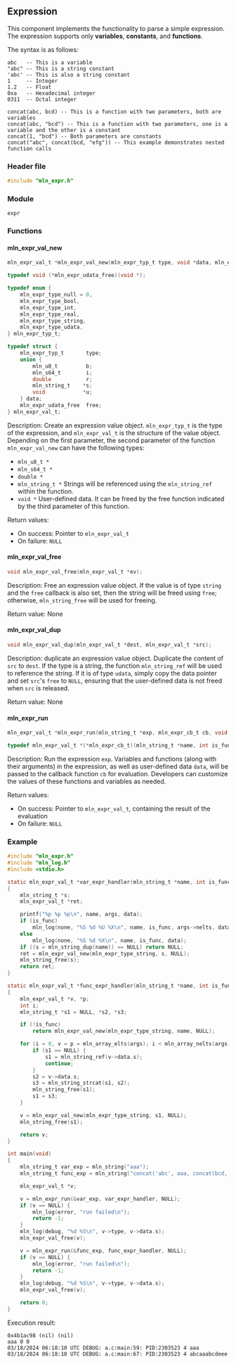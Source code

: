 ## Expression



This component implements the functionality to parse a simple expression. The expression supports only **variables**, **constants**, and **functions**.

The syntax is as follows:

```
abc   -- This is a variable
"abc" -- This is a string constant
'abc' -- This is also a string constant
1     -- Integer
1.2   -- Float
0xa   -- Hexadecimal integer
0311  -- Octal integer

concat(abc, bcd) -- This is a function with two parameters, both are variables
concat(abc, "bcd") -- This is a function with two parameters, one is a variable and the other is a constant
concat(1, "bcd") -- Both parameters are constants
concat("abc", concat(bcd, "efg")) -- This example demonstrates nested function calls
```



### Header file

```c
#include "mln_expr.h"
```



### Module

`expr`



### Functions

#### mln_expr_val_new

```c
mln_expr_val_t *mln_expr_val_new(mln_expr_typ_t type, void *data, mln_expr_udata_free free);

typedef void (*mln_expr_udata_free)(void *);

typedef enum {
    mln_expr_type_null = 0,
    mln_expr_type_bool,
    mln_expr_type_int,
    mln_expr_type_real,
    mln_expr_type_string,
    mln_expr_type_udata,
} mln_expr_typ_t;

typedef struct {
    mln_expr_typ_t       type;
    union {
        mln_u8_t         b;
        mln_s64_t        i;
        double           r;
        mln_string_t    *s;
        void            *u;
    } data;
    mln_expr_udata_free  free;
} mln_expr_val_t;
```

Description: Create an expression value object. `mln_expr_typ_t` is the type of the expression, and `mln_expr_val_t` is the structure of the value object. Depending on the first parameter, the second parameter of the function `mln_expr_val_new` can have the following types:

- `mln_u8_t *`
- `mln_s64_t *`
- `double *`
- `mln_string_t *` Strings will be referenced using the `mln_string_ref` within the function.
- `void *` User-defined data. It can be freed by the free function indicated by the third parameter of this function.

Return values:

- On success: Pointer to `mln_expr_val_t`
- On failure: `NULL`



#### mln_expr_val_free

```c
void mln_expr_val_free(mln_expr_val_t *ev);
```

Description: Free an expression value object. If the value is of type `string` and the `free` callback is also set, then the string will be freed using `free`; otherwise, `mln_string_free` will be used for freeing.

Return value: None



#### mln_expr_val_dup

```c
void mln_expr_val_dup(mln_expr_val_t *dest, mln_expr_val_t *src);
```

Description: duplicate an expression value object. Duplicate the content of `src` to `dest`. If the type is a string, the function `mln_string_ref` will be used to reference the string. If it is of type `udata`, simply copy the data pointer and set `src`'s `free` to `NULL`, ensuring that the user-defined data is not freed when `src` is released.

Return value: None



#### mln_expr_run

```c
mln_expr_val_t *mln_expr_run(mln_string_t *exp, mln_expr_cb_t cb, void *data);

typedef mln_expr_val_t *(*mln_expr_cb_t)(mln_string_t *name, int is_func, mln_array_t *args, void *data);
```

Description: Run the expression `exp`. Variables and functions (along with their arguments) in the expression, as well as user-defined data `data`, will be passed to the callback function `cb` for evaluation. Developers can customize the values of these functions and variables as needed.

Return values:

- On success: Pointer to `mln_expr_val_t`, containing the result of the evaluation
- On failure: `NULL`



### Example

```c
#include "mln_expr.h"
#include "mln_log.h"
#include <stdio.h>

static mln_expr_val_t *var_expr_handler(mln_string_t *name, int is_func, mln_array_t *args, void *data)
{
    mln_string_t *s;
    mln_expr_val_t *ret;

    printf("%p %p %p\n", name, args, data);
    if (is_func)
        mln_log(none, "%S %d %U %X\n", name, is_func, args->nelts, data);
    else
        mln_log(none, "%S %d %X\n", name, is_func, data);
    if ((s = mln_string_dup(name)) == NULL) return NULL;
    ret = mln_expr_val_new(mln_expr_type_string, s, NULL);
    mln_string_free(s);
    return ret;
}

static mln_expr_val_t *func_expr_handler(mln_string_t *name, int is_func, mln_array_t *args, void *data)
{
    mln_expr_val_t *v, *p;
    int i;
    mln_string_t *s1 = NULL, *s2, *s3;

    if (!is_func)
        return mln_expr_val_new(mln_expr_type_string, name, NULL);

    for (i = 0, v = p = mln_array_elts(args); i < mln_array_nelts(args); v = p + (++i)) {
        if (s1 == NULL) {
            s1 = mln_string_ref(v->data.s);
            continue;
        }
        s2 = v->data.s;
        s3 = mln_string_strcat(s1, s2);
        mln_string_free(s1);
        s1 = s3;
    }

    v = mln_expr_val_new(mln_expr_type_string, s1, NULL);
    mln_string_free(s1);

    return v;
}

int main(void)
{
    mln_string_t var_exp = mln_string("aaa");
    mln_string_t func_exp = mln_string("concat('abc', aaa, concat(bcd, 'eee'))");

    mln_expr_val_t *v;

    v = mln_expr_run(&var_exp, var_expr_handler, NULL);
    if (v == NULL) {
        mln_log(error, "run failed\n");
        return -1;
    }
    mln_log(debug, "%d %S\n", v->type, v->data.s);
    mln_expr_val_free(v);

    v = mln_expr_run(&func_exp, func_expr_handler, NULL);
    if (v == NULL) {
        mln_log(error, "run failed\n");
        return -1;
    }
    mln_log(debug, "%d %S\n", v->type, v->data.s);
    mln_expr_val_free(v);

    return 0;
}
```

Execution result:

```
0x4b1ac98 (nil) (nil)
aaa 0 0
03/18/2024 06:18:10 UTC DEBUG: a.c:main:59: PID:2303523 4 aaa
03/18/2024 06:18:10 UTC DEBUG: a.c:main:67: PID:2303523 4 abcaaabcdeee
```

